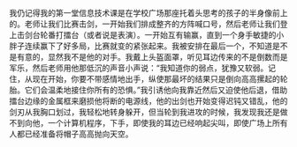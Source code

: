 我仍记得我的第一堂信息技术课是在学校广场那座托着头思考的孩子的半身像前上的。老师让我们比赛击剑，一开始我们排成整齐的方阵喊口号，然后老师让我们登上击剑台轮番打擂台（或者说是表演）。一开始互有输赢，直到一个身手敏捷的小胖子连续赢下了好多局，比赛就变的紧张起来。我被安排在最后一个，不知道是不是有意的，显然我不是他的对手。我戴上头盔面罩，听见耳边传来的不是倒数而是军乐，然后老师用他那低沉的声音小声说：“我知道你的弱点，犹豫又软弱。记住，从现在开始，你要不带感情地出手，纵使那最坏的结果只是倒向高高摞起的轮胎。它们会温柔地接住你所有的恐惧。”我引诱他向我靠近然后又迫使他后退，借助擂台边缘的金属框来磨损他将断的电源线，他的出剑也开始变得迟钝又错乱，他的剑刃从我胸口划过，我轻松地转身躲开，但当轮到我进攻的时候，我发现我还是做不到向他，一个计算机程序，下手，即使我的耳边已经响起尖叫，即使广场上所有人都已经准备将帽子高高抛向天空。